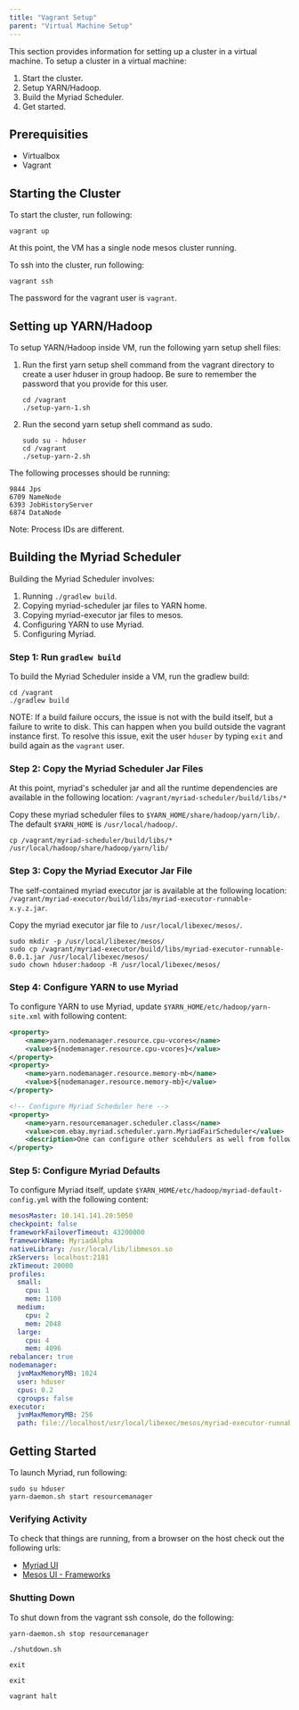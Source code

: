 ```yaml
---
title: "Vagrant Setup"
parent: "Virtual Machine Setup"
---
```


This section provides information for setting up a cluster in a virtual machine. To setup a cluster in a virtual machine:

1. Start the cluster.
2. Setup YARN/Hadoop.
3. Build the Myriad Scheduler.
4. Get started.

## Prerequisities
* Virtualbox
* Vagrant


## Starting the Cluster
To start the cluster, run following:

```
vagrant up
```

At this point, the VM has a single node mesos cluster running.

To ssh into the cluster, run following:

```
vagrant ssh
```

The password for the vagrant user is `vagrant`.

## Setting up YARN/Hadoop
To setup YARN/Hadoop inside VM, run the following yarn setup shell files:

1. Run the first yarn setup shell command from the vagrant directory to create a user hduser in group hadoop. Be sure to remember the password that you provide for this user.
   ```
   cd /vagrant
   ./setup-yarn-1.sh
   ```

2. Run the second yarn setup shell command as sudo.
   ```
   sudo su - hduser
   cd /vagrant
   ./setup-yarn-2.sh
   ```

The following processes should be running:

```
9844 Jps
6709 NameNode
6393 JobHistoryServer
6874 DataNode
```

Note: Process IDs are different.


## Building the Myriad Scheduler
Building the Myriad Scheduler involves:

1. Running `./gradlew build`.
2. Copying myriad-scheduler jar files to YARN home.
3. Copying myriad-executor jar files to mesos.
4. Configuring YARN to use Myriad.
5. Configuring Myriad.

### Step 1: Run `gradlew build`
To build the Myriad Scheduler inside a VM, run the gradlew build:

```
cd /vagrant
./gradlew build
```


NOTE: If a build failure occurs, the issue is not with the build itself, but a failure to write to disk.  This can happen when you build outside the vagrant instance first.  To resolve this issue, exit the user `hduser` by typing `exit` and build again as the `vagrant` user. 

### Step 2: Copy the Myriad Scheduler Jar Files

At this point, myriad's scheduler jar and all the runtime dependencies are available in the following location: 
```/vagrant/myriad-scheduler/build/libs/*``` 

Copy these myriad scheduler files to `$YARN_HOME/share/hadoop/yarn/lib/`.  The default `$YARN_HOME` is `/usr/local/hadoop/`.

```
cp /vagrant/myriad-scheduler/build/libs/* /usr/local/hadoop/share/hadoop/yarn/lib/
```

### Step 3: Copy the Myriad Executor Jar File
The self-contained myriad executor jar is available at the following location: 
`/vagrant/myriad-executor/build/libs/myriad-executor-runnable-x.y.z.jar`. 

Copy the myriad executor jar file to `/usr/local/libexec/mesos/`.

```
sudo mkdir -p /usr/local/libexec/mesos/
sudo cp /vagrant/myriad-executor/build/libs/myriad-executor-runnable-0.0.1.jar /usr/local/libexec/mesos/
sudo chown hduser:hadoop -R /usr/local/libexec/mesos/
```

### Step 4: Configure YARN to use Myriad
To configure YARN to use Myriad, update ```$YARN_HOME/etc/hadoop/yarn-site.xml``` with following content:

```xml
<property>
    <name>yarn.nodemanager.resource.cpu-vcores</name>
    <value>${nodemanager.resource.cpu-vcores}</value>
</property>
<property>
    <name>yarn.nodemanager.resource.memory-mb</name>
    <value>${nodemanager.resource.memory-mb}</value>
</property>

<!-- Configure Myriad Scheduler here -->
<property>
    <name>yarn.resourcemanager.scheduler.class</name>
    <value>com.ebay.myriad.scheduler.yarn.MyriadFairScheduler</value>
    <description>One can configure other scehdulers as well from following list: com.ebay.myriad.scheduler.yarn.MyriadCapacityScheduler, com.ebay.myriad.scheduler.yarn.MyriadFifoScheduler</description>
</property>
```

### Step 5: Configure Myriad Defaults
To configure Myriad itself, update ```$YARN_HOME/etc/hadoop/myriad-default-config.yml``` with the following content:



```yaml
mesosMaster: 10.141.141.20:5050
checkpoint: false
frameworkFailoverTimeout: 43200000
frameworkName: MyriadAlpha
nativeLibrary: /usr/local/lib/libmesos.so
zkServers: localhost:2181
zkTimeout: 20000
profiles:
  small:
    cpu: 1
    mem: 1100
  medium:
    cpu: 2
    mem: 2048
  large:
    cpu: 4
    mem: 4096
rebalancer: true
nodemanager:
  jvmMaxMemoryMB: 1024
  user: hduser
  cpus: 0.2
  cgroups: false
executor:
  jvmMaxMemoryMB: 256
  path: file://localhost/usr/local/libexec/mesos/myriad-executor-runnable-0.0.1.jar
```


## Getting Started
To launch Myriad, run following:

```
sudo su hduser
yarn-daemon.sh start resourcemanager
```

### Verifying Activity
To check that things are running, from a browser on the host check out the following urls:

* [Myriad UI](http://10.141.141.20:8192/)
* [Mesos UI - Frameworks](http://10.141.141.20:5050/#/frameworks)

### Shutting Down
To shut down from the vagrant ssh console, do the following:

```
yarn-daemon.sh stop resourcemanager

./shutdown.sh

exit

exit

vagrant halt
```